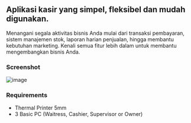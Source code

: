 ## Aplikasi kasir yang simpel, fleksibel dan mudah digunakan.
Menangani segala aktivitas bisnis Anda mulai dari transaksi pembayaran, sistem manajemen stok, laporan harian penjualan, hingga 
membantu kebutuhan marketing. Kenali semua fitur lebih dalam untuk membantu mengembangkan bisnis Anda.
### Screenshot
![image](https://raw.githubusercontent.com/nitinegoro/billing-cafe/master/SCREENSHOOT.PNG)

### Requirements
- Thermal Printer 5mm
- 3 Basic PC (Waitress, Cashier, Supervisor or Owner)
